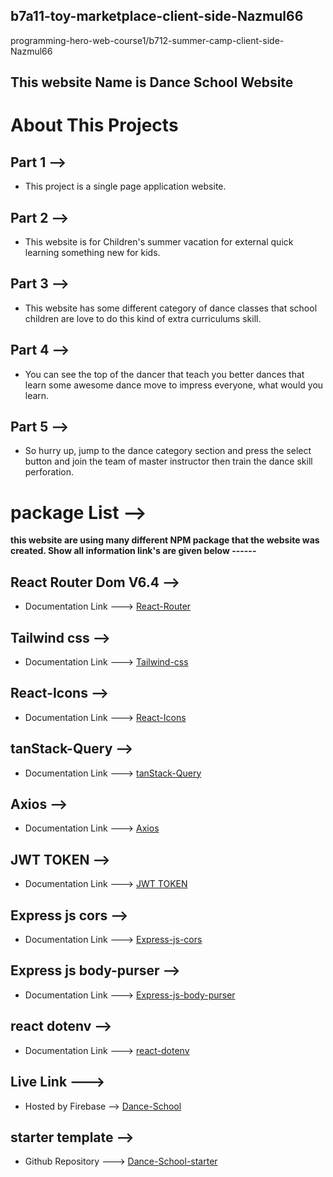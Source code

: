 ## b7a11-toy-marketplace-client-side-Nazmul66
programming-hero-web-course1/b712-summer-camp-client-side-Nazmul66

## This website Name is Dance School Website

# About This Projects

## Part 1 -->
+ This project is a single page application website.

## Part 2 -->
+ This website is for Children's summer vacation for external quick learning something new for kids.  

## Part 3 -->
+ This website has some different category of dance classes that school children are love to do this kind of extra curriculums skill.

## Part 4 -->
+ You can see the top of the dancer that teach you better dances that learn some awesome dance move to impress everyone, what would you learn.

## Part 5 -->
+ So hurry up, jump to the dance category section and press the select button and join the team of master instructor then train the dance skill perforation. 


# package List -->
__this website are using many different NPM package that the website was created. Show all information link's are given below ------__ 

## React Router Dom V6.4 -->
+ Documentation Link ---> [React-Router](https://reactrouter.com/en/main)

## Tailwind css -->
+ Documentation Link ---> [Tailwind-css](https://tailwindcss.com/)

## React-Icons -->
+ Documentation Link ---> [React-Icons](https://react-icons.github.io/react-icons)

## tanStack-Query -->
+ Documentation Link ---> [tanStack-Query](https://tanstack.com/query/latest/docs/react/overview)

## Axios -->
+ Documentation Link ---> [Axios](https://axios-http.com/docs/intro)

## JWT TOKEN -->
+ Documentation Link ---> [JWT TOKEN](https://jwt.io/libraries?language=Node.js)

## Express js cors -->
+ Documentation Link ---> [Express-js-cors](https://expressjs.com/en/resources/middleware/cors.html)

## Express js body-purser -->
+ Documentation Link ---> [Express-js-body-purser](https://expressjs.com/en/resources/middleware/body-parser.html)

## react dotenv -->
+ Documentation Link ---> [react-dotenv](https://www.npmjs.com/package/dotenv)

## Live Link --->
+ Hosted by Firebase --> [Dance-School](dance-school-9a3be.web.app)

## starter template -->
+ Github Repository ---> [Dance-School-starter](https://github.com/programming-hero-web-course1/b712-summer-camp-client-side-Nazmul66)